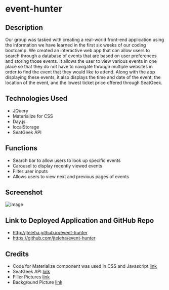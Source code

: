 # event-hunter

## Description
Our group was tasked with creating a real-world front-end application using the information we have learned in the first six weeks of our coding bootcamp. We created an interactive web app that can allow users to search through a database of events that are based on user preferences and storing those events. It allows the user to view various events in one place so that they do not have to navigate through multiple websites in order to find the event that they would like to attend. Along with the app displaying these events, it also displays the time and date of the event, the location of the event, and the lowest ticket price offered through SeatGeek. 

## Technologies Used 
* JQuery
* Materialize for CSS 
* Day.js
* localStorage
* SeatGeek API

## Functions
* Search bar to allow users to look up specific events
* Carousel to display recently viewed events
* Filter user inputs
* Allows users to view next and previous pages of events 

## Screenshot
![image](https://github.com/jteleha/event-hunter/assets/149969076/2b516e29-bfe4-4a56-8edd-eacec86333ea)


## Link to Deployed Application and GitHub Repo 
* http://jteleha.github.io/event-hunter
* https://github.com/jteleha/event-hunter

## Credits
* Code for Materialize component was used in CSS and Javascript [link](https://materializecss.com/)
* SeatGeek API [link](https://platform.seatgeek.com/)
* Filler Pictures [link](https://seatgeek.com/)
* Background Picture [link](https://images.unsplash.com/photo-1566981731417-d4c8e17a9e82?q=80&w=2340&auto=format&f[…]3&ixid=M3wxMjA3fDB8MHxwaG90by1wYWdlfHx8fGVufDB8fHx8fA%3D%3D)
